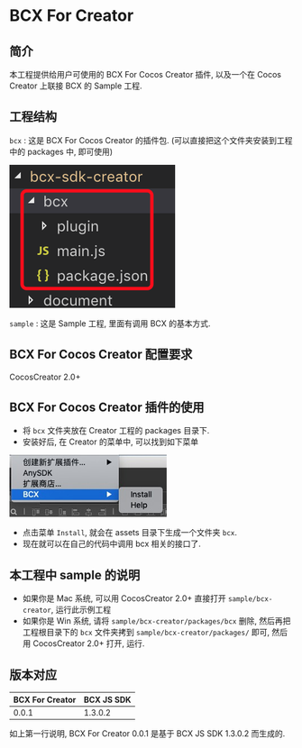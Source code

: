 # BCX For Creator

## 简介

本工程提供给用户可使用的 BCX For Cocos Creator 插件, 以及一个在 Cocos Creator 上联接 BCX 的 Sample 工程.

## 工程结构

`bcx` : 这是 BCX For Cocos Creator 的插件包.  (可以直接把这个文件夹安装到工程中的 packages 中, 即可使用)

![](./document/imgs/bcx_package.png)


`sample` : 这是 Sample 工程, 里面有调用 BCX 的基本方式.

## BCX For Cocos Creator 配置要求

CocosCreator 2.0+

## BCX For Cocos Creator 插件的使用

* 将 `bcx` 文件夹放在 Creator 工程的 packages 目录下.
* 安装好后, 在 Creator 的菜单中, 可以找到如下菜单

![](./document/imgs/bcx_menu.png)

* 点击菜单 `Install`, 就会在 assets 目录下生成一个文件夹 `bcx`.
* 现在就可以在自己的代码中调用 bcx 相关的接口了.

## 本工程中 sample 的说明

* 如果你是 Mac 系统, 可以用 CocosCreator 2.0+ 直接打开 `sample/bcx-creator`, 运行此示例工程
* 如果你是 Win 系统, 请将 `sample/bcx-creator/packages/bcx` 删除, 然后再把工程根目录下的 `bcx` 文件夹拷到 `sample/bcx-creator/packages/` 即可, 然后用 CocosCreator 2.0+ 打开,  运行.

## 版本对应

BCX For Creator  | BCX JS SDK
---------------- | ----------------
0.0.1            | 1.3.0.2

如上第一行说明, BCX For Creator 0.0.1 是基于 BCX JS SDK 1.3.0.2 而生成的.

